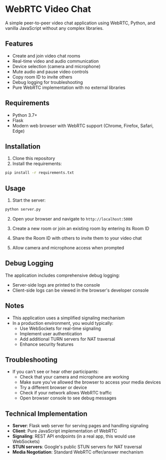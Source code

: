 # WebRTC Video Chat

A simple peer-to-peer video chat application using WebRTC, Python, and vanilla JavaScript without any complex libraries.

## Features

- Create and join video chat rooms
- Real-time video and audio communication
- Device selection (camera and microphone)
- Mute audio and pause video controls
- Copy room ID to invite others
- Debug logging for troubleshooting
- Pure WebRTC implementation with no external libraries

## Requirements

- Python 3.7+
- Flask
- Modern web browser with WebRTC support (Chrome, Firefox, Safari, Edge)

## Installation

1. Clone this repository
2. Install the requirements:

```bash
pip install -r requirements.txt
```

## Usage

1. Start the server:

```bash
python server.py
```

2. Open your browser and navigate to `http://localhost:5000`

3. Create a new room or join an existing room by entering its Room ID

4. Share the Room ID with others to invite them to your video chat

5. Allow camera and microphone access when prompted

## Debug Logging

The application includes comprehensive debug logging:

- Server-side logs are printed to the console
- Client-side logs can be viewed in the browser's developer console

## Notes

- This application uses a simplified signaling mechanism
- In a production environment, you would typically:
  - Use WebSockets for real-time signaling
  - Implement user authentication
  - Add additional TURN servers for NAT traversal
  - Enhance security features

## Troubleshooting

- If you can't see or hear other participants:
  - Check that your camera and microphone are working
  - Make sure you've allowed the browser to access your media devices
  - Try a different browser or device
  - Check if your network allows WebRTC traffic
  - Open browser console to see debug messages

## Technical Implementation

- **Server**: Flask web server for serving pages and handling signaling
- **Client**: Pure JavaScript implementation of WebRTC
- **Signaling**: REST API endpoints (in a real app, this would use WebSockets)
- **STUN servers**: Google's public STUN servers for NAT traversal
- **Media Negotiation**: Standard WebRTC offer/answer mechanism